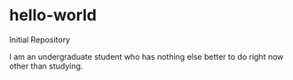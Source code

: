 # hello-world
Initial Repository


I am an undergraduate student who has nothing else better to do right now other than studying.
